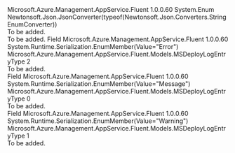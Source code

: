 <Type Name="MSDeployLogEntryType" FullName="Microsoft.Azure.Management.AppService.Fluent.Models.MSDeployLogEntryType">
  <TypeSignature Language="C#" Value="public enum MSDeployLogEntryType" />
  <TypeSignature Language="ILAsm" Value=".class public auto ansi sealed MSDeployLogEntryType extends System.Enum" />
  <TypeSignature Language="DocId" Value="T:Microsoft.Azure.Management.AppService.Fluent.Models.MSDeployLogEntryType" />
  <TypeSignature Language="VB.NET" Value="Public Enum MSDeployLogEntryType" />
  <TypeSignature Language="F#" Value="type MSDeployLogEntryType = " />
  <AssemblyInfo>
    <AssemblyName>Microsoft.Azure.Management.AppService.Fluent</AssemblyName>
    <AssemblyVersion>1.0.0.60</AssemblyVersion>
  </AssemblyInfo>
  <Base>
    <BaseTypeName>System.Enum</BaseTypeName>
  </Base>
  <Attributes>
    <Attribute>
      <AttributeName>Newtonsoft.Json.JsonConverter(typeof(Newtonsoft.Json.Converters.StringEnumConverter))</AttributeName>
    </Attribute>
  </Attributes>
  <Docs>
    <summary>To be added.</summary>
    <remarks>To be added.</remarks>
  </Docs>
  <Members>
    <Member MemberName="Error">
      <MemberSignature Language="C#" Value="Error" />
      <MemberSignature Language="ILAsm" Value=".field public static literal valuetype Microsoft.Azure.Management.AppService.Fluent.Models.MSDeployLogEntryType Error = int32(2)" />
      <MemberSignature Language="DocId" Value="F:Microsoft.Azure.Management.AppService.Fluent.Models.MSDeployLogEntryType.Error" />
      <MemberSignature Language="VB.NET" Value="Error" />
      <MemberSignature Language="F#" Value="Error = 2" Usage="Microsoft.Azure.Management.AppService.Fluent.Models.MSDeployLogEntryType.Error" />
      <MemberType>Field</MemberType>
      <AssemblyInfo>
        <AssemblyName>Microsoft.Azure.Management.AppService.Fluent</AssemblyName>
        <AssemblyVersion>1.0.0.60</AssemblyVersion>
      </AssemblyInfo>
      <Attributes>
        <Attribute>
          <AttributeName>System.Runtime.Serialization.EnumMember(Value="Error")</AttributeName>
        </Attribute>
      </Attributes>
      <ReturnValue>
        <ReturnType>Microsoft.Azure.Management.AppService.Fluent.Models.MSDeployLogEntryType</ReturnType>
      </ReturnValue>
      <MemberValue>2</MemberValue>
      <Docs>
        <summary>To be added.</summary>
      </Docs>
    </Member>
    <Member MemberName="Message">
      <MemberSignature Language="C#" Value="Message" />
      <MemberSignature Language="ILAsm" Value=".field public static literal valuetype Microsoft.Azure.Management.AppService.Fluent.Models.MSDeployLogEntryType Message = int32(0)" />
      <MemberSignature Language="DocId" Value="F:Microsoft.Azure.Management.AppService.Fluent.Models.MSDeployLogEntryType.Message" />
      <MemberSignature Language="VB.NET" Value="Message" />
      <MemberSignature Language="F#" Value="Message = 0" Usage="Microsoft.Azure.Management.AppService.Fluent.Models.MSDeployLogEntryType.Message" />
      <MemberType>Field</MemberType>
      <AssemblyInfo>
        <AssemblyName>Microsoft.Azure.Management.AppService.Fluent</AssemblyName>
        <AssemblyVersion>1.0.0.60</AssemblyVersion>
      </AssemblyInfo>
      <Attributes>
        <Attribute>
          <AttributeName>System.Runtime.Serialization.EnumMember(Value="Message")</AttributeName>
        </Attribute>
      </Attributes>
      <ReturnValue>
        <ReturnType>Microsoft.Azure.Management.AppService.Fluent.Models.MSDeployLogEntryType</ReturnType>
      </ReturnValue>
      <MemberValue>0</MemberValue>
      <Docs>
        <summary>To be added.</summary>
      </Docs>
    </Member>
    <Member MemberName="Warning">
      <MemberSignature Language="C#" Value="Warning" />
      <MemberSignature Language="ILAsm" Value=".field public static literal valuetype Microsoft.Azure.Management.AppService.Fluent.Models.MSDeployLogEntryType Warning = int32(1)" />
      <MemberSignature Language="DocId" Value="F:Microsoft.Azure.Management.AppService.Fluent.Models.MSDeployLogEntryType.Warning" />
      <MemberSignature Language="VB.NET" Value="Warning" />
      <MemberSignature Language="F#" Value="Warning = 1" Usage="Microsoft.Azure.Management.AppService.Fluent.Models.MSDeployLogEntryType.Warning" />
      <MemberType>Field</MemberType>
      <AssemblyInfo>
        <AssemblyName>Microsoft.Azure.Management.AppService.Fluent</AssemblyName>
        <AssemblyVersion>1.0.0.60</AssemblyVersion>
      </AssemblyInfo>
      <Attributes>
        <Attribute>
          <AttributeName>System.Runtime.Serialization.EnumMember(Value="Warning")</AttributeName>
        </Attribute>
      </Attributes>
      <ReturnValue>
        <ReturnType>Microsoft.Azure.Management.AppService.Fluent.Models.MSDeployLogEntryType</ReturnType>
      </ReturnValue>
      <MemberValue>1</MemberValue>
      <Docs>
        <summary>To be added.</summary>
      </Docs>
    </Member>
  </Members>
</Type>